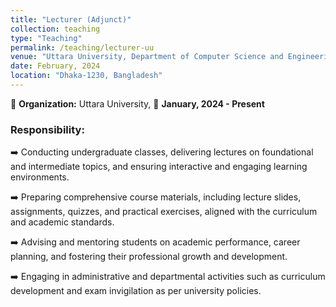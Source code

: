 ```yaml
---
title: "Lecturer (Adjunct)"
collection: teaching
type: "Teaching"
permalink: /teaching/lecturer-uu
venue: "Uttara University, Department of Computer Science and Engineering"
date: February, 2024
location: "Dhaka-1230, Bangladesh"
---
```


🏢 **Organization:** Uttara University, 📅 **January, 2024 - Present**

### **Responsibility:**

➡️ Conducting undergraduate classes, delivering lectures on foundational and intermediate topics, and ensuring
interactive and engaging learning environments.

➡️ Preparing comprehensive course materials, including lecture slides, assignments, quizzes, and practical exercises,
aligned with the curriculum and academic standards.

➡️ Advising and mentoring students on academic performance, career planning, and fostering their professional
growth and development.

➡️ Engaging in administrative and departmental activities such as curriculum development and exam invigilation
as per university policies.
